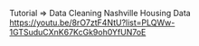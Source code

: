 Tutorial => Data Cleaning Nashville Housing Data
https://youtu.be/8rO7ztF4NtU?list=PLQWw-1GTSuduCXnK67KcGk9oh0YfUN7oE